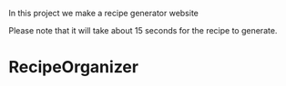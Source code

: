 
In this project we make a recipe generator website

Please note that it will take about 15 seconds for the recipe to generate.
# RecipeOrganizer
